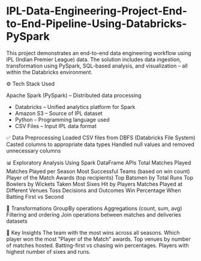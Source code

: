 # IPL-Data-Engineering-Project-End-to-End-Pipeline-Using-Databricks-PySpark

This project demonstrates an end-to-end data engineering workflow using IPL (Indian Premier League) data. The solution includes data ingestion, transformation using PySpark, SQL-based analysis, and visualization – all within the Databricks environment.

⚙️ Tech Stack Used

Apache Spark (PySpark) – Distributed data processing
* Databricks – Unified analytics platform for Spark
* Amazon S3 – Source of IPL dataset
* Python – Programming language used
* CSV Files – Input IPL data format

✅ Data Preprocessing
Loaded CSV files from DBFS (Databricks File System)  
Casted columns to appropriate data types
Handled null values and removed unnecessary columns

📊 Exploratory Analysis Using Spark DataFrame APIs
Total Matches Played
Matches Played per Season
Most Successful Teams (based on win count)
Player of the Match Awards (top recipients)
Top Batsmen by Total Runs
Top Bowlers by Wickets Taken
Most Sixes Hit by Players
Matches Played at Different Venues
Toss Decisions and Outcomes
Win Percentage When Batting First vs Second

🧹 Transformations
GroupBy operations
Aggregations (count, sum, avg)
Filtering and ordering
Join operations between matches and deliveries datasets

🧠 Key Insights
The team with the most wins across all seasons.
Which player won the most "Player of the Match" awards.
Top venues by number of matches hosted.
Batting-first vs chasing win percentages.
Players with highest number of sixes and runs.
